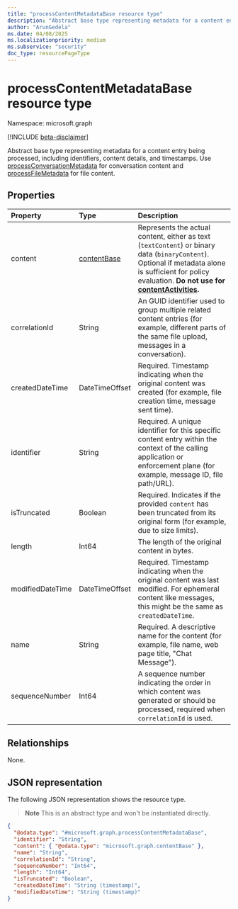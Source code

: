 ```yaml
---
title: "processContentMetadataBase resource type"
description: "Abstract base type representing metadata for a content entry being processed, including identifiers, content details, and timestamps."
author: "ArunGedela"
ms.date: 04/08/2025
ms.localizationpriority: medium
ms.subservice: "security"
doc_type: resourcePageType
---
```


# processContentMetadataBase resource type

Namespace: microsoft.graph

[!INCLUDE [beta-disclaimer](../../includes/beta-disclaimer.md)]

Abstract base type representing metadata for a content entry being processed, including identifiers, content details, and timestamps. Use [processConversationMetadata](./processconversationmetadata.md) for conversation content and [processFileMetadata](./processfilemetadata.md) for file content.

## Properties

| Property         | Type                                                                           | Description                                                                                                                                                           |
| :--------------- | :----------------------------------------------------------------------------- | :-------------------------------------------------------------------------------------------------------------------------------------------------------------------- |
| content          | [contentBase](../resources/contentbase.md)  | Represents the actual content, either as text (`textContent`) or binary data (`binaryContent`). Optional if metadata alone is sufficient for policy evaluation. **Do not use for [contentActivities](../api/activitiescontainer-post-contentactivities.md).**|
| correlationId    | String                                                                         | An GUID identifier used to group multiple related content entries (for example, different parts of the same file upload, messages in a conversation).                     |
| createdDateTime  | DateTimeOffset                                                                 | Required. Timestamp indicating when the original content was created (for example, file creation time, message sent time).                                                               |
| identifier       | String                                                                         | Required. A unique identifier for this specific content entry within the context of the calling application or enforcement plane (for example, message ID, file path/URL).       |
| isTruncated      | Boolean                                                                        | Required. Indicates if the provided `content` has been truncated from its original form (for example, due to size limits).                                                           |
| length           | Int64                                                                          | The length of the original content in bytes.                                                                                                                         |
| modifiedDateTime | DateTimeOffset                                                                 | Required. Timestamp indicating when the original content was last modified. For ephemeral content like messages, this might be the same as `createdDateTime`.                    |
| name             | String                                                                         | Required. A descriptive name for the content (for example, file name, web page title, "Chat Message").                                                                                |
| sequenceNumber   | Int64                                                                          | A sequence number indicating the order in which content was generated or should be processed, required when `correlationId` is used.             |

## Relationships

None.

## JSON representation

The following JSON representation shows the resource type. 
>**Note** This is an abstract type and won't be instantiated directly.
<!-- {
  "blockType": "resource",
  "abstract": true,
  "@odata.type": "microsoft.graph.processContentMetadataBase",
  "openType": false
}-->
``` json
{
  "@odata.type": "#microsoft.graph.processContentMetadataBase",
  "identifier": "String",
  "content": { "@odata.type": "microsoft.graph.contentBase" },
  "name": "String",
  "correlationId": "String",
  "sequenceNumber": "Int64",
  "length": "Int64",
  "isTruncated": "Boolean",
  "createdDateTime": "String (timestamp)",
  "modifiedDateTime": "String (timestamp)"
}
```
